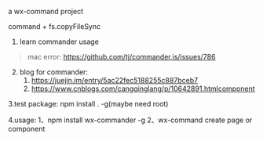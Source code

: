 a wx-command project

command + fs.copyFileSync

1. learn commander usage
> mac error: https://github.com/tj/commander.js/issues/786
2. blog for commander:
   1. https://juejin.im/entry/5ac22fec5188255c887bceb7 
   2. https://www.cnblogs.com/cangqinglang/p/10642891.htmlcomponent

3.test package: npm install . -g(maybe need root)

4.usage:
    1、npm install wx-commander -g
    2、wx-command create page or component

